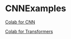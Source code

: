 # CNNExamples


[Colab for CNN](https://githubtocolab.com/lhwhitehead/CNNExamples/blob/main/lhw_infosys_cnn_exercise.ipynb)

[Colab for Transformers](https://githubtocolab.com/lhwhitehead/CNNExamples/blob/main/lhw_infosys_transformer_exercise.ipynb)

